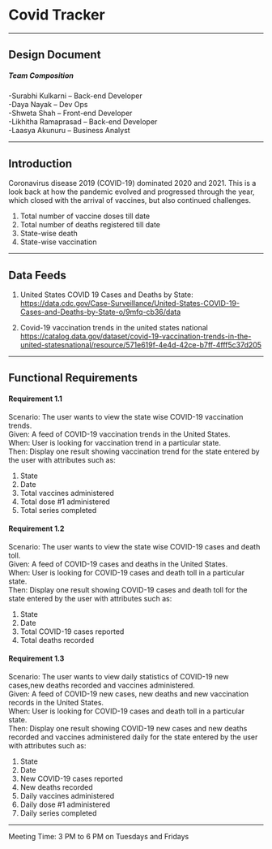 # Covid Tracker
---
 ## Design Document  
 
 ##### Team Composition  
 
-Surabhi Kulkarni – Back-end Developer\
-Daya Nayak – Dev Ops\
-Shweta Shah – Front-end Developer \
-Likhitha Ramaprasad – Back-end Developer\
-Laasya Akunuru – Business Analyst 
 

 ---
 
 ## Introduction  
 
Coronavirus disease 2019 (COVID-19) dominated 2020 and 2021. This is a look back at how the pandemic evolved and progressed through the year, which closed with the arrival of vaccines, but also continued challenges.

1. Total number of vaccine doses till date 
2. Total number of deaths registered till date
3. State-wise death
4. State-wise vaccination

---  

## Data Feeds  

1. United States COVID 19 Cases and Deaths by State: https://data.cdc.gov/Case-Surveillance/United-States-COVID-19-Cases-and-Deaths-by-State-o/9mfq-cb36/data

2. Covid-19 vaccination trends in the united states national https://catalog.data.gov/dataset/covid-19-vaccination-trends-in-the-united-statesnational/resource/571e619f-4e4d-42ce-b7ff-4fff5c37d205
---  

## Functional Requirements  

#### Requirement 1.1  

Scenario:  The user wants to view the state wise COVID-19 vaccination trends.\
Given: A feed of COVID-19 vaccination trends in the United States.\
When: User is looking for vaccination trend in a particular state.\
Then: Display one result showing vaccination trend for the state entered by the user with attributes such as:
1. State
2. Date
3. Total vaccines administered
4. Total dose #1 administered
5. Total series completed

#### Requirement 1.2  

Scenario:  The user wants to view the state wise COVID-19 cases and death toll.\
Given: A feed of COVID-19 cases and deaths in the United States.\
When: User is looking for COVID-19 cases and death toll in a particular state.\
Then: Display one result showing COVID-19 cases and death toll for the state entered by the user with attributes such as:
1. State
2. Date
3. Total COVID-19 cases reported
4. Total deaths recorded

#### Requirement 1.3  

Scenario:  The user wants to view daily statistics of COVID-19 new cases,new deaths recorded and vaccines administered.\
Given: A feed of COVID-19 new cases, new deaths and new vaccination records in the United States.\
When: User is looking for COVID-19 cases and death toll in a particular state.\
Then: Display one result showing COVID-19 new cases and new deaths recorded and vaccines administered daily for the state entered by the user with attributes such as:
1. State
2. Date
3. New COVID-19 cases reported
4. New deaths recorded
5. Daily vaccines administered
6. Daily dose #1 administered
7. Daily series completed

---

Meeting Time: 3 PM to 6 PM on Tuesdays and Fridays

